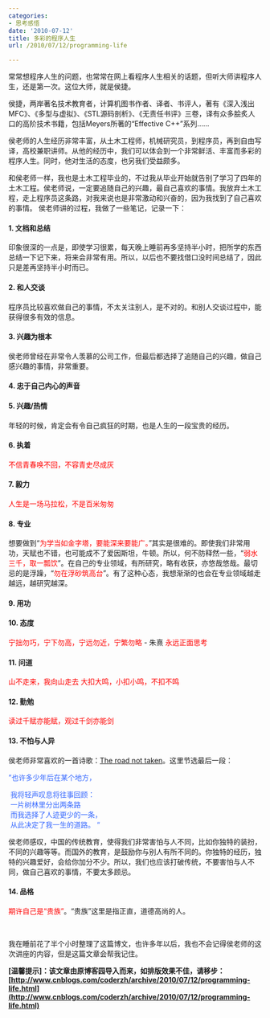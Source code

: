 ```yaml
---
categories:
- 思考感悟
date: '2010-07-12'
title: 多彩的程序人生
url: /2010/07/12/programming-life

---
```



常常想程序人生的问题，也常常在网上看程序人生相关的话题，但听大师讲程序人生，还是第一次。这位大师，就是侯捷。

侯捷，两岸著名技术教育者，计算机图书作者、译者、书评人，著有《深入浅出MFC》、《多型与虚拟》、《STL源码剖析》、《无责任书评》三卷，译有众多脍炙人口的高阶技术书籍，包括Meyers所著的&#8220;Effective C++&#8221;系列&#8230;&#8230; 

侯老师的人生经历非常丰富，从土木工程师，机械研究员，到程序员，再到自由写译，高校兼职讲师。从他的经历中，我们可以体会到一个非常鲜活、丰富而多彩的程序人生。同时，他对生活的态度，也另我们受益颇多。 

和侯老师一样，我也是土木工程毕业的，不过我从毕业开始就告别了学习了四年的土木工程。侯老师说，一定要追随自己的兴趣，最自己喜欢的事情。我放弃土木工程，走上程序员这条路，对我来说也是非常激动和兴奋的，因为我找到了自己喜欢的事情。
侯老师讲的过程，我做了一些笔记，记录一下：

#### 1. 文档和总结

印象很深的一点是，即使学习很累，每天晚上睡前再多坚持半小时，把所学的东西总结一下记下来，将来会非常有用。所以，以后也不要找借口没时间总结了，因此只是差再坚持半小时而已。

#### 2. 和人交谈

程序员比较喜欢做自己的事情，不太关注别人，是不对的。和别人交谈过程中，能获得很多有效的信息。 

#### 3. 兴趣为根本

侯老师曾经在非常令人羡慕的公司工作，但最后都选择了追随自己的兴趣，做自己感兴趣的事情，非常重要。

#### 4. 忠于自己内心的声音

#### 5. 兴趣/热情

年轻的时候，肯定会有令自己疯狂的时期，也是人生的一段宝贵的经历。 

#### 6. 执着

<span style="color: red;">不信青春唤不回，不容青史尽成灰</span>

#### 7. 毅力

<span style="color: red;">人生是一场马拉松，不是百米匆匆</span>

#### 8. 专业

想要做到&#8220;<span style="color: red;">为学当如金字塔，要能深来要能广。</span>&#8221;其实是很难的。即使我们非常用功，天赋也不错，也可能成不了爱因斯坦，牛顿。所以，何不防释然一些，&#8220;<span style="color: red;">弱水三千，取一瓢饮</span>&#8221;。在自己的专业领域，有所研究，略有收获，亦悠哉悠哉。最切忌的是浮躁，&#8220;<span style="color: red;">勿在浮砂筑高台</span>&#8221;。有了这种心态，我想渐渐的也会在专业领域越走越远，越研究越深。

#### 9. 用功

#### 10. 态度

<span style="color: red;">宁拙勿巧，宁下勿高，宁远勿近，宁繁勿略</span> - 朱熹
<span style="color: red;">永远正面思考</span>

#### 11. 问道

<span style="color: red;">山不走来，我向山走去</span>
<span style="color: red;">大扣大鸣，小扣小鸣，不扣不鸣</span>

#### 12. 勤勉

<span style="color: red;">读过千赋亦能赋，观过千剑亦能剑</span>

#### 13. 不怕与人异

侯老师非常喜欢的一首诗歌：[The road not taken](http://e.iciba.com/space-4258059-do-thread-id-76301.html)。这里节选最后一段：

<span style="color: #3366ff;">&#8221;</span><span style="color: #3366ff;">也许多少年后在某个地方，  </span>
<div><span style="color: #3366ff;">&nbsp;我将轻声叹息将往事回顾： </span></div> <div><span style="color: #3366ff;">&nbsp;一片树林里分出两条路 </span></div> <div><span style="color: #3366ff;">&nbsp;而我选择了人迹更少的一条， </span></div> <div><span style="color: #3366ff;">&nbsp;从此决定了我一生的道路。</span><span style="color: #3366ff;"> &#8220;</span>
</div>

侯老师感叹，中国的传统教育，使得我们非常害怕与人不同，比如你独特的装扮，不同的兴趣等等。而国外的教育，是鼓励你与别人有所不同的。你独特的经历，独特的兴趣爱好，会给你加分不少。所以，我们也应该打破传统，不要害怕与人不同，做自己喜欢的事情，不要太多顾忌。

#### 14. 品格

<span style="color: red;">期许自己是&#8220;贵族&#8221;</span>。&#8220;贵族&#8221;这里是指正直，道德高尚的人。

&nbsp;

我在睡前花了半个小时整理了这篇博文，也许多年以后，我也不会记得侯老师的这次讲座的内容，但是这篇文章会帮我记住。

**[温馨提示]：该文章由原博客园导入而来，如排版效果不佳，请移步：[http://www.cnblogs.com/coderzh/archive/2010/07/12/programming-life.html](http://www.cnblogs.com/coderzh/archive/2010/07/12/programming-life.html)**